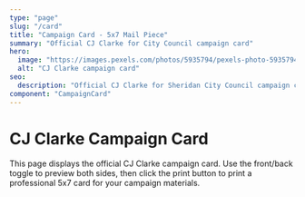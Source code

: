 ```yaml
---
type: "page"
slug: "/card"
title: "Campaign Card - 5x7 Mail Piece"
summary: "Official CJ Clarke for City Council campaign card"
hero:
  image: "https://images.pexels.com/photos/5935794/pexels-photo-5935794.jpeg"
  alt: "CJ Clarke campaign card"
seo:
  description: "Official CJ Clarke for Sheridan City Council campaign card"
component: "CampaignCard"
---
```


# CJ Clarke Campaign Card

This page displays the official CJ Clarke campaign card. Use the front/back toggle to preview both sides, then click the print button to print a professional 5x7 card for your campaign materials.